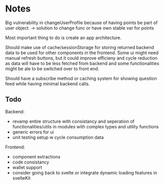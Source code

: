 # Notes
Big vulnerability in changeUserProfile because of having points be part of user object.
-> solution to change func or have own stable var for points

Most important thing to do is create an app architecture.

Should make use of cache/sessionStorage for storing returned backend data to be used for other components in the frontend.
Some ui might need manual refresh buttons, but it could improve efficieny and cycle reduction as data will have to be less fetched from backend and some functionalities might be ale to be switched over to front end.

Should have a subscribe method or caching system for showing question feed while having minimal backend calls.

## Todo

Backend:

- revamp entire structure with consistancy and seperation of functionalities/utils in modules with complex types and utility functions
- generic errors for ui
- unit testing setup w cycle consumption data

Frontend:

- component extractions
- code consistancy
- wallet support
- consider going back to svelte or integrate dynamic loading features in svelteKit
